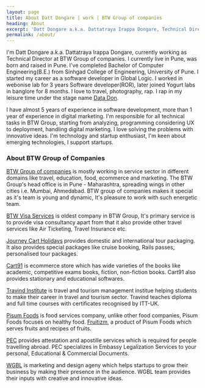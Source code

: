 ```yaml
---
layout: page
title: About Datt Dongare | work | BTW Group of companies
heading: About
excerpt: 'Datt Dongare a.k.a. Dattatraya Irappa Dongare, Technical Director at BTW Group of companies.'
permalink: /about/
---
```


I'm Datt Dongare a.k.a. Dattatraya Irappa Dongare, currently working as Technical Director at BTW Group of companies. I currently live in Pune, was born and raised in Pune. I've completed Bachelor of Computer Engineering(B.E.) from Sinhgad College of Engineering, University of Pune. I started my career as a software developer in Global Logic. I worked in webonise lab for 3 years Software developer(ROR), later joined Yogurt labs in banglore for 8 months. I love to travel, photography, rap. I rap in my leisure time under the stage name <a href="http://thedatadon.com?utm_medium=website&utm_source=dd&utm_campaign=bl&utm_content=about" target="_blank">Data Don</a>.

I have almost 5 years of experience in software development, more than 1 year of experience in digital marketing. I'm responsible for all technical tasks in BTW Group, starting from analyzing, programming considering UX to deployment, handling digital marketing. I love solving the problems with innovative ideas. I'm technology and startup enthusiast, I'm keen about emerging technologies, I support startups. 


<h3>About BTW Group of Companies</h3>
<a href="http://www.btwgroup.co/?utm_medium=website&utm_source=dd&utm_campaign=bl&utm_content=about" target="_blank">BTW Group of companies</a> is mostly working in service sector in different domains like travel, education, food, ecommerce and marketing. The BTW Group's head office is in Pune - Maharashtra, spreading wings in other cities i.e. Mumbai, Ahmedabad. BTW group of companies makes it special as it's team is young and dynamic, It's pleasure to work with such energetic team.

<a href="http://www.btwvisas.com/?utm_medium=website&utm_source=dd&utm_campaign=bl&utm_content=about" target="_blank">BTW Visa Services</a> is oldest company in BTW Group, It's primary service is to provide visa consultancy apart from that it also provide other travel services like Air Ticketing, Travel Insurance etc.

<a href="http://www.journeycartholidays.com/?utm_medium=website&utm_source=dd&utm_campaign=bl&utm_content=about">Journey Cart Holidays</a> provides domestic and international tour packaging. It also provides special packages like cruise booking, Rails passes, personalised tour packages.

<a href="http://www.cart91.com/?utm_medium=website&utm_source=dd&utm_campaign=bl&utm_content=about" target="_blank">Cart91</a> is ecommerce store which has wide varieties of the books like academic, competitive exams books, fiction, non-fiction books. Cart91 also provides stationary and educational softwares.

<a href="http://www.travindinstitute.com/?utm_medium=website&utm_source=dd&utm_campaign=bl&utm_content=about" target="_blank">Travind Institute</a> is travel and tourism management institue helping students to make their career in travel and tourism sector. Travind teaches diploma and full time courses with certificates recognised by ITT-UK.

<a href="http://www.pisumfoods.com/?utm_medium=website&utm_source=dd&utm_campaign=bl&utm_content=about" target="_blank">Pisum Foods</a> is food services company, unlike other food companies, Pisum Foods focuses on healthy food. <a href="http://www.fruitizm.com/?utm_medium=website&utm_source=dd&utm_campaign=bl&utm_content=about" target="_blank">Fruitizm</a>, a product of Pisum Foods which serves fruits and recipes of fruits.

<a href="http://www.pecattestation.com/?utm_medium=website&utm_source=dd&utm_campaign=bl&utm_content=about" target="_blank">PEC</a> provides attestation and apostille services which is required for people travelling abroad. PEC specializes in Embassy Legalization Services to your personal, Educational & Commercial Documents.

<a href="http://www.wgblindia.com/?utm_medium=website&utm_source=dd&utm_campaign=bl&utm_content=about" target="_blank">WGBL</a> is marketing and design ageny which helps startups to grow their business by making their presence in the audience. WGBL team provides their inputs with creative and innovative ideas.
